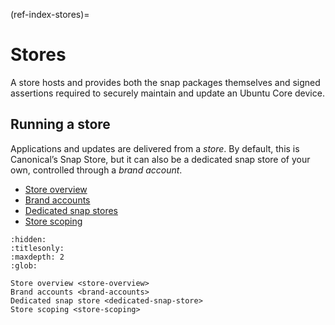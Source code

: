 (ref-index-stores)=
# Stores

A store hosts and provides both the snap packages themselves and signed assertions required to securely maintain and update an Ubuntu Core device.

## Running a store

Applications and updates are delivered from a _store_. By default, this is Canonical’s Snap Store, but it can also be a dedicated snap store of your own, controlled through a _brand account_.

- [Store overview](store-overview)
- [Brand accounts](brand-accounts)
- [Dedicated snap stores](dedicated-snap-store)
- [Store scoping](store-scoping)


```{toctree}
:hidden:
:titlesonly:
:maxdepth: 2
:glob:

Store overview <store-overview>
Brand accounts <brand-accounts>
Dedicated snap store <dedicated-snap-store>
Store scoping <store-scoping>
